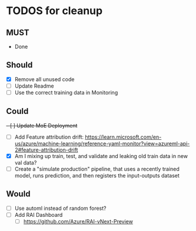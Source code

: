 # TODOS for cleanup

## MUST

- Done

## Should

- [x] Remove all unused code
- [ ] Update Readme
- [ ] Use the correct training data in Monitoring

## Could

~~- [ ] Update MoE Deployment~~
- [ ] Add Feature attribution drift: https://learn.microsoft.com/en-us/azure/machine-learning/reference-yaml-monitor?view=azureml-api-2#feature-attribution-drift
- [x] Am I mixing up train, test, and validate and leaking old train data in new val data?
- [ ] Create a "simulate production" pipeline, that uses a recently trained model, runs prediction, and then registers the input-outputs dataset

## Would

- [ ] Use automl instead of random forest?
- [ ] Add RAI Dashboard
  - [ ] https://github.com/Azure/RAI-vNext-Preview
